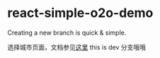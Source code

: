 # react-simple-o2o-demo

Creating a new branch is quick & simple.


选择城市页面，文档参见[这里](./docs/README.md)
this is dev 分支哦哦